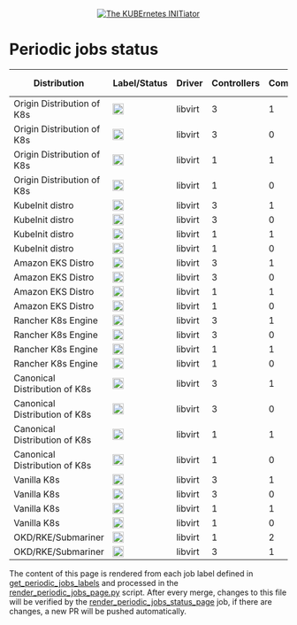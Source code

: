 <!--
##############################################
# This page is rendered automatically        #
# from the ci/render_periodic_jobs_page.py   #
# script any change here will be overwritten #
##############################################
-->

<p style="text-align: center" align="center">
    <a href="https://www.kubeinit.com"><img src="https://raw.githubusercontent.com/Kubeinit/kubeinit/master/images/logo.svg?sanitize=true" alt="The KUBErnetes INITiator"/></a>
</p>

# Periodic jobs status

| Distribution     | Label/Status  | Driver           | Controllers       | Computes          | Hypervisors           | Services type           | Launch from           | Date           |
|------------------|---------------|------------------|-------------------|-------------------|-----------------------|-------------------------|-----------------------|----------------|
| Origin Distribution of K8s | <a href='https://storage.googleapis.com/kubeinit-ci/jobs/okd-libvirt-3-1-1-c-h-periodic-pid-weekly-u/index.html'><img height='20px' src='https://storage.googleapis.com/kubeinit-ci/jobs/okd-libvirt-3-1-1-c-h-periodic-pid-weekly-u/badge_status.svg'/></a> | libvirt | 3 | 1 | 1 | Containerized | Host | undefined |
| Origin Distribution of K8s | <a href='https://storage.googleapis.com/kubeinit-ci/jobs/okd-libvirt-3-0-3-v-c-periodic-pid-weekly-u/index.html'><img height='20px' src='https://storage.googleapis.com/kubeinit-ci/jobs/okd-libvirt-3-0-3-v-c-periodic-pid-weekly-u/badge_status.svg'/></a> | libvirt | 3 | 0 | 3 | Virtualized | Container | undefined |
| Origin Distribution of K8s | <a href='https://storage.googleapis.com/kubeinit-ci/jobs/okd-libvirt-1-1-1-v-h-periodic-pid-weekly-u/index.html'><img height='20px' src='https://storage.googleapis.com/kubeinit-ci/jobs/okd-libvirt-1-1-1-v-h-periodic-pid-weekly-u/badge_status.svg'/></a> | libvirt | 1 | 1 | 1 | Virtualized | Host | undefined |
| Origin Distribution of K8s | <a href='https://storage.googleapis.com/kubeinit-ci/jobs/okd-libvirt-1-0-1-c-c-periodic-pid-weekly-u/index.html'><img height='20px' src='https://storage.googleapis.com/kubeinit-ci/jobs/okd-libvirt-1-0-1-c-c-periodic-pid-weekly-u/badge_status.svg'/></a> | libvirt | 1 | 0 | 1 | Containerized | Container | 21-08-16_05:17:25 |
| KubeInit distro | <a href='https://storage.googleapis.com/kubeinit-ci/jobs/kid-libvirt-3-1-1-v-h-periodic-pid-weekly-u/index.html'><img height='20px' src='https://storage.googleapis.com/kubeinit-ci/jobs/kid-libvirt-3-1-1-v-h-periodic-pid-weekly-u/badge_status.svg'/></a> | libvirt | 3 | 1 | 1 | Virtualized | Host | undefined |
| KubeInit distro | <a href='https://storage.googleapis.com/kubeinit-ci/jobs/kid-libvirt-3-0-3-c-h-periodic-pid-weekly-u/index.html'><img height='20px' src='https://storage.googleapis.com/kubeinit-ci/jobs/kid-libvirt-3-0-3-c-h-periodic-pid-weekly-u/badge_status.svg'/></a> | libvirt | 3 | 0 | 3 | Containerized | Host | undefined |
| KubeInit distro | <a href='https://storage.googleapis.com/kubeinit-ci/jobs/kid-libvirt-1-1-1-v-c-periodic-pid-weekly-u/index.html'><img height='20px' src='https://storage.googleapis.com/kubeinit-ci/jobs/kid-libvirt-1-1-1-v-c-periodic-pid-weekly-u/badge_status.svg'/></a> | libvirt | 1 | 1 | 1 | Virtualized | Container | undefined |
| KubeInit distro | <a href='https://storage.googleapis.com/kubeinit-ci/jobs/kid-libvirt-1-0-1-c-c-periodic-pid-weekly-u/index.html'><img height='20px' src='https://storage.googleapis.com/kubeinit-ci/jobs/kid-libvirt-1-0-1-c-c-periodic-pid-weekly-u/badge_status.svg'/></a> | libvirt | 1 | 0 | 1 | Containerized | Container | undefined |
| Amazon EKS Distro | <a href='https://storage.googleapis.com/kubeinit-ci/jobs/eks-libvirt-3-1-3-v-c-periodic-pid-weekly-u/index.html'><img height='20px' src='https://storage.googleapis.com/kubeinit-ci/jobs/eks-libvirt-3-1-3-v-c-periodic-pid-weekly-u/badge_status.svg'/></a> | libvirt | 3 | 1 | 3 | Virtualized | Container | undefined |
| Amazon EKS Distro | <a href='https://storage.googleapis.com/kubeinit-ci/jobs/eks-libvirt-3-0-1-v-h-periodic-pid-weekly-u/index.html'><img height='20px' src='https://storage.googleapis.com/kubeinit-ci/jobs/eks-libvirt-3-0-1-v-h-periodic-pid-weekly-u/badge_status.svg'/></a> | libvirt | 3 | 0 | 1 | Virtualized | Host | undefined |
| Amazon EKS Distro | <a href='https://storage.googleapis.com/kubeinit-ci/jobs/eks-libvirt-1-1-1-c-h-periodic-pid-weekly-u/index.html'><img height='20px' src='https://storage.googleapis.com/kubeinit-ci/jobs/eks-libvirt-1-1-1-c-h-periodic-pid-weekly-u/badge_status.svg'/></a> | libvirt | 1 | 1 | 1 | Containerized | Host | undefined |
| Amazon EKS Distro | <a href='https://storage.googleapis.com/kubeinit-ci/jobs/eks-libvirt-1-0-1-c-c-periodic-pid-weekly-u/index.html'><img height='20px' src='https://storage.googleapis.com/kubeinit-ci/jobs/eks-libvirt-1-0-1-c-c-periodic-pid-weekly-u/badge_status.svg'/></a> | libvirt | 1 | 0 | 1 | Containerized | Container | undefined |
| Rancher K8s Engine | <a href='https://storage.googleapis.com/kubeinit-ci/jobs/rke-libvirt-3-1-3-c-h-periodic-pid-weekly-u/index.html'><img height='20px' src='https://storage.googleapis.com/kubeinit-ci/jobs/rke-libvirt-3-1-3-c-h-periodic-pid-weekly-u/badge_status.svg'/></a> | libvirt | 3 | 1 | 3 | Containerized | Host | undefined |
| Rancher K8s Engine | <a href='https://storage.googleapis.com/kubeinit-ci/jobs/rke-libvirt-3-0-1-v-h-periodic-pid-weekly-u/index.html'><img height='20px' src='https://storage.googleapis.com/kubeinit-ci/jobs/rke-libvirt-3-0-1-v-h-periodic-pid-weekly-u/badge_status.svg'/></a> | libvirt | 3 | 0 | 1 | Virtualized | Host | undefined |
| Rancher K8s Engine | <a href='https://storage.googleapis.com/kubeinit-ci/jobs/rke-libvirt-1-1-1-c-c-periodic-pid-weekly-u/index.html'><img height='20px' src='https://storage.googleapis.com/kubeinit-ci/jobs/rke-libvirt-1-1-1-c-c-periodic-pid-weekly-u/badge_status.svg'/></a> | libvirt | 1 | 1 | 1 | Containerized | Container | undefined |
| Rancher K8s Engine | <a href='https://storage.googleapis.com/kubeinit-ci/jobs/rke-libvirt-1-0-1-v-c-periodic-pid-weekly-u/index.html'><img height='20px' src='https://storage.googleapis.com/kubeinit-ci/jobs/rke-libvirt-1-0-1-v-c-periodic-pid-weekly-u/badge_status.svg'/></a> | libvirt | 1 | 0 | 1 | Virtualized | Container | undefined |
| Canonical Distribution of K8s | <a href='https://storage.googleapis.com/kubeinit-ci/jobs/cdk-libvirt-3-1-3-v-c-periodic-pid-weekly-u/index.html'><img height='20px' src='https://storage.googleapis.com/kubeinit-ci/jobs/cdk-libvirt-3-1-3-v-c-periodic-pid-weekly-u/badge_status.svg'/></a> | libvirt | 3 | 1 | 3 | Virtualized | Container | undefined |
| Canonical Distribution of K8s | <a href='https://storage.googleapis.com/kubeinit-ci/jobs/cdk-libvirt-3-0-1-c-h-periodic-pid-weekly-u/index.html'><img height='20px' src='https://storage.googleapis.com/kubeinit-ci/jobs/cdk-libvirt-3-0-1-c-h-periodic-pid-weekly-u/badge_status.svg'/></a> | libvirt | 3 | 0 | 1 | Containerized | Host | undefined |
| Canonical Distribution of K8s | <a href='https://storage.googleapis.com/kubeinit-ci/jobs/cdk-libvirt-1-1-1-c-c-periodic-pid-weekly-u/index.html'><img height='20px' src='https://storage.googleapis.com/kubeinit-ci/jobs/cdk-libvirt-1-1-1-c-c-periodic-pid-weekly-u/badge_status.svg'/></a> | libvirt | 1 | 1 | 1 | Containerized | Container | undefined |
| Canonical Distribution of K8s | <a href='https://storage.googleapis.com/kubeinit-ci/jobs/cdk-libvirt-1-0-1-v-h-periodic-pid-weekly-u/index.html'><img height='20px' src='https://storage.googleapis.com/kubeinit-ci/jobs/cdk-libvirt-1-0-1-v-h-periodic-pid-weekly-u/badge_status.svg'/></a> | libvirt | 1 | 0 | 1 | Virtualized | Host | undefined |
| Vanilla K8s | <a href='https://storage.googleapis.com/kubeinit-ci/jobs/k8s-libvirt-3-1-1-v-h-periodic-pid-weekly-u/index.html'><img height='20px' src='https://storage.googleapis.com/kubeinit-ci/jobs/k8s-libvirt-3-1-1-v-h-periodic-pid-weekly-u/badge_status.svg'/></a> | libvirt | 3 | 1 | 1 | Virtualized | Host | undefined |
| Vanilla K8s | <a href='https://storage.googleapis.com/kubeinit-ci/jobs/k8s-libvirt-3-0-3-c-c-periodic-pid-weekly-u/index.html'><img height='20px' src='https://storage.googleapis.com/kubeinit-ci/jobs/k8s-libvirt-3-0-3-c-c-periodic-pid-weekly-u/badge_status.svg'/></a> | libvirt | 3 | 0 | 3 | Containerized | Container | undefined |
| Vanilla K8s | <a href='https://storage.googleapis.com/kubeinit-ci/jobs/k8s-libvirt-1-1-1-c-h-periodic-pid-weekly-u/index.html'><img height='20px' src='https://storage.googleapis.com/kubeinit-ci/jobs/k8s-libvirt-1-1-1-c-h-periodic-pid-weekly-u/badge_status.svg'/></a> | libvirt | 1 | 1 | 1 | Containerized | Host | undefined |
| Vanilla K8s | <a href='https://storage.googleapis.com/kubeinit-ci/jobs/k8s-libvirt-1-0-1-v-c-periodic-pid-weekly-u/index.html'><img height='20px' src='https://storage.googleapis.com/kubeinit-ci/jobs/k8s-libvirt-1-0-1-v-c-periodic-pid-weekly-u/badge_status.svg'/></a> | libvirt | 1 | 0 | 1 | Virtualized | Container | undefined |
| OKD/RKE/Submariner | <a href='https://storage.googleapis.com/kubeinit-ci/jobs/okd.rke-libvirt-1-2-1-v-c-periodic-pid-weekly-u/index.html'><img height='20px' src='https://storage.googleapis.com/kubeinit-ci/jobs/okd.rke-libvirt-1-2-1-v-c-periodic-pid-weekly-u/badge_status.svg'/></a> | libvirt | 1 | 2 | 1 | Virtualized | Container | undefined |
| OKD/RKE/Submariner | <a href='https://storage.googleapis.com/kubeinit-ci/jobs/okd.rke-libvirt-3-1-1-v-h-periodic-pid-weekly-u/index.html'><img height='20px' src='https://storage.googleapis.com/kubeinit-ci/jobs/okd.rke-libvirt-3-1-1-v-h-periodic-pid-weekly-u/badge_status.svg'/></a> | libvirt | 3 | 1 | 1 | Virtualized | Host | undefined |

The content of this page is rendered from each job label defined
in [get_periodic_jobs_labels](https://github.com/Kubeinit/kubeinit/blob/main/ci/kubeinit_ci_utils.py#L146) and
processed in the
[render_periodic_jobs_page.py](https://github.com/Kubeinit/kubeinit/blob/main/ci/render_periodic_jobs_page.py) script.
After every merge, changes to this file will be verified by the
[render_periodic_jobs_status_page](https://github.com/Kubeinit/kubeinit/blob/main/.github/workflows/render_periodic_jobs_status_page.yml)
job, if there are changes, a new PR will be pushed automatically.
